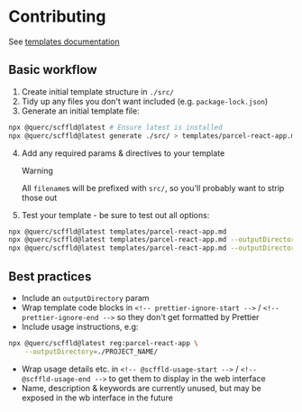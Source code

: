 # Contributing

See [templates documentation](https://github.com/lindsayevans/scffld/blob/develop/docs/templates.md)

## Basic workflow

1. Create initial template structure in `./src/`
2. Tidy up any files you don't want included (e.g. `package-lock.json`)
3. Generate an initial template file:

```sh
npx @querc/scffld@latest # Ensure latest is installed
npx @querc/scffld@latest generate ./src/ > templates/parcel-react-app.md
```

4. Add any required params & directives to your template

   > [!WARNING]
   > All `filename`s will be prefixed with `src/`, so you'll probably want to strip those out

5. Test your template - be sure to test out all options:

```sh
npx @querc/scffld@latest templates/parcel-react-app.md
npx @querc/scffld@latest templates/parcel-react-app.md --outputDirectory=./test-src/ --name="My Test Thing" --packageManager=pnpm
npx @querc/scffld@latest templates/parcel-react-app.md --outputDirectory=./test-src/ --name="My Test Thing" --packageManager=yarn --includeTests=false --includeRouter=false --includeMantine=false --includeFonts=false --includeIcons=false
```

## Best practices

- Include an `outputDirectory` param
- Wrap template code blocks in `<!-- prettier-ignore-start -->` / `<!-- prettier-ignore-end -->` so they don't get formatted by Prettier
- Include usage instructions, e.g:

```sh
npx @querc/scffld@latest reg:parcel-react-app \
    --outputDirectory=./PROJECT_NAME/
```

- Wrap usage details etc. in `<!-- @scffld-usage-start -->` / `<!-- @scffld-usage-end -->` to get them to display in the web interface
- Name, description & keywords are currently unused, but may be exposed in the wb interface in the future
